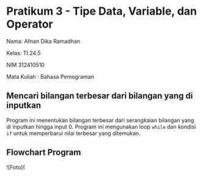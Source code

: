 # Pratikum 3 - Tipe Data, Variable, dan Operator

Nama: Afnan Dika Ramadhan

Kelas: TI.24.5

NIM 312410510 

Mata Kuliah : Bahasa Pemograman


## Mencari bilangan terbesar dari bilangan yang di inputkan
Program ini menentukan bilangan terbesar dari serangkaian bilangan yang di inputkan hingga input 0. Program ini mengunakan loop `while` dan kondisi `if` untuk memperbarui nilai terbesar  yang ditemukan.

## Flowchart Program
![Foto](
